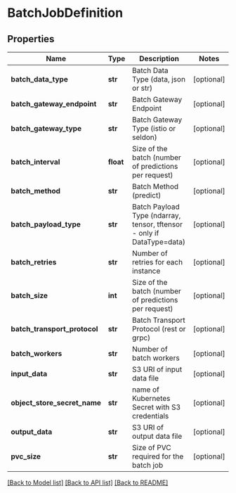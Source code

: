 # BatchJobDefinition

## Properties
Name | Type | Description | Notes
------------ | ------------- | ------------- | -------------
**batch_data_type** | **str** | Batch Data Type (data, json or str) | [optional] 
**batch_gateway_endpoint** | **str** | Batch Gateway Endpoint | [optional] 
**batch_gateway_type** | **str** | Batch Gateway Type (istio or seldon) | [optional] 
**batch_interval** | **float** | Size of the batch (number of predictions per request) | [optional] 
**batch_method** | **str** | Batch Method (predict) | [optional] 
**batch_payload_type** | **str** | Batch Payload Type (ndarray, tensor, tftensor - only if DataType&#x3D;data) | [optional] 
**batch_retries** | **str** | Number of retries for each instance | [optional] 
**batch_size** | **int** | Size of the batch (number of predictions per request) | [optional] 
**batch_transport_protocol** | **str** | Batch Transport Protocol (rest or grpc) | [optional] 
**batch_workers** | **str** | Number of batch workers | [optional] 
**input_data** | **str** | S3 URI of input data file | [optional] 
**object_store_secret_name** | **str** | name of Kubernetes Secret with S3 credentials | [optional] 
**output_data** | **str** | S3 URI of output data file | [optional] 
**pvc_size** | **str** | Size of PVC required for the batch job | [optional] 

[[Back to Model list]](../README.md#documentation-for-models) [[Back to API list]](../README.md#documentation-for-api-endpoints) [[Back to README]](../README.md)


